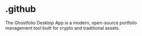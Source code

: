 # .github
The Ghostfolio Desktop App is a modern, open-source portfolio management tool built for crypto and traditional assets.
